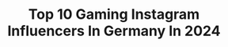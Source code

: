 ---
title: Top 10 Gaming Instagram Influencers In Germany In 2024
description: >-
  Find top gaming Instagram influencers in Germany in 2024. Most popular hashtags: #happy #tattoo #tattoedgirl.
platform: Instagram
hits: 318
text_top: See the most popular Instagram profiles on inBeat.
text_bottom: Our database aggregates 318 Instagram influencers like this in Germany for you to contact.
profiles:
  - username: "realpietsmiet"
    fullname: >-
      PietSmiet
    bio: >-
      He/Him Gaming, Food, gesunder Menschenverstand. Impressum: http://www.pietsmiet.de/impressum
    location: "Germany"
    followers: 300017
    engagement: 599
    commentsToLikes: 0.006203
    id: ck5zmr89mn2t80i14dn5bglot
    verified: true
    hashtags: "#tieinterceptor, #pubgames, #workingandsharing, #live"
  - username: "elena.demuth"
    fullname: >-
      Elena Demuth
    bio: >-
      Just an inked girl with a big smile 🇩🇪 ☀️ Tattoos • Gaming • Rock'n'Roll • Anime 💬 Interested in a cooperation? Email / DM
    location: "Germany"
    followers: 39255
    engagement: 1479
    commentsToLikes: 0.021670
    id: ck8tcu14b0ohl0j781ry8h7ke
    verified: false
    hashtags: "#tattoogram, #inkedsociety, #ink, #inkedgirl"
  - username: "_hey.nancy_"
    fullname: >-
      Nancy
    bio: >-
      Mami 👶🏼 mit ❤️ für Makeup 💄 und Gaming 🎮 Impressum: @heynancy.impressum
    location: "Germany"
    followers: 15541
    engagement: 544
    commentsToLikes: 0.016617
    id: ck5c7klvn7p3m0i1128wig1em
    verified: false
    hashtags: "#schwangerschaftsbauch, #nancywenzmakeup, #momtobe, #twitchstreamer"
  - username: "handiofiblood"
    fullname: >-
      HandOfBlood
    bio: >-
      E-Sport, Host, Gaming Impressum: https://instinct3.de/legal-notice/
    location: "Germany"
    followers: 804551
    engagement: 975
    commentsToLikes: 0.003813
    id: ck0u6ku2k27590i19x0gwm612
    verified: true
    hashtags: "#werbung, #blackopscoldwar, #gamer, #higheloberatung"
  - username: "legend.of.elli"
    fullname: >-
      Alicia Lorsch
    bio: >-
      ☆ELLI☆ 🕹Gaming🎮 Twitch: Legend_of_elli 🐕doglover🐩 @coco_schokoo →1998~📍Germany← Coop: Legend_of_elli@gmx.de
    location: "Germany"
    followers: 119500
    engagement: 468
    commentsToLikes: 0.016761
    id: clp3x67m2gw540j08886ah258
    verified: false
    hashtags: "#piercedgirl, #weekend, #weekendfeeling, #gingerhair"
  - username: "jazzmilczeniebaranow"
    fullname: >-
      Jessica Król
    bio: >-
      👽 Inspired by the fear of being average 👽 Only & official account 🦇 I 💖 #gaming #food #fashion #music 🏘️ Based in Germany
    location: "Germany"
    followers: 34302
    engagement: 785
    commentsToLikes: 0.016163
    id: ck9wfmxwrpkbj0j780rhecquo
    verified: false
    hashtags: "#grunge, #kawaii, #goth, #darkstyle"
  - username: "xenos.timon"
    fullname: >-
      Timon Konstantinos Xenos
    bio: >-
      ANIME/ GAMING/ FASHION/ SPORT MY MUSIC : @majinxenos BEST FIGURES : @kameshop.de MORE CONTENT & ANIME LIFESTYLE 👇🏽
    location: "Germany"
    followers: 93214
    engagement: 396
    commentsToLikes: 0.016689
    id: ck8ta6qk9qnk90j78mu9u8c5s
    verified: false
    hashtags: "#gohan, #saiyajin, #narutofigures, #dragonballzfans"
  - username: "weinlachgummi"
    fullname: >-
      Tanja
    bio: >-
      🐈‍⬛🐈 Mangafan📖 Bookdragon📚 Gaming Geek 🎮 Serienjunky📺 Boardgame Nerd🎲
    location: "Germany"
    followers: 3593
    engagement: 385
    commentsToLikes: 0.039454
    id: ck0w04ccmcbgv0i190sm3pl4k
    verified: false
    hashtags: "#bookiesupport, #reader, #mangareview, #instabook"
  - username: "yve.gaming"
    fullname: >-
      Yvonne Meyer
    bio: >-
      🇩🇪 based in #hannover, Germany 🎮 Gaming PS5, XBox Series X & Nintendo Switch 🏋️‍♀️ Fitnesslover 💌 yvehannover@gmail.com
    location: "Germany"
    followers: 46319
    engagement: 340
    commentsToLikes: 0.050963
    id: cloxohp7b09u00j080ajxurlo
    verified: false
    hashtags: "#ambilight, #gymworkout, #gymaddict, #workoutroutine"
  - username: "familie_zu_haus"
    fullname: >-
      Petra - Content Creator
    bio: >-
      👨‍👩‍👦‍👦Jungsmama, technikaffin 🇩🇪 🌲Bayerischer Wald ❤ #Kreatives #DIY #Gaming und #Produkttest 📧Kooperation DM ZA: @der_produktentdecker
    location: "Germany"
    followers: 9737
    engagement: 437
    commentsToLikes: 0.027099
    id: clq9hy2e0690m0k08kd9ezgmk
    verified: false
    hashtags: "#utryme, #produktblogger, #niacinamid, #iloveutryme"
---